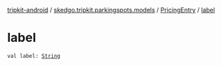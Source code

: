 [tripkit-android](../../index.md) / [skedgo.tripkit.parkingspots.models](../index.md) / [PricingEntry](index.md) / [label](./label.md)

# label

`val label: `[`String`](https://kotlinlang.org/api/latest/jvm/stdlib/kotlin/-string/index.html)